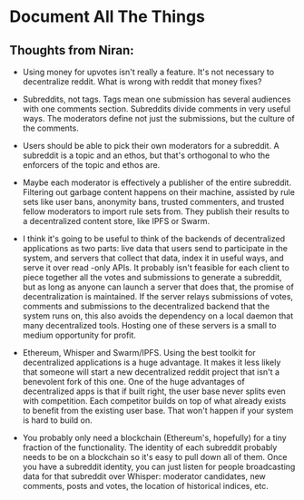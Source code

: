 Document All The Things
=======================

## Thoughts from Niran:

- Using money for upvotes isn't really a feature. It's not necessary to
decentralize reddit. What is wrong with reddit that money fixes?

- Subreddits, not tags. Tags mean one submission has several audiences with one
comments section. Subreddits divide comments in very useful ways. The
moderators define not just the submissions, but the culture of the comments.

- Users should be able to pick their own moderators for a subreddit. A
subreddit is a topic and an ethos, but that's orthogonal to who the enforcers
of the topic and ethos are.

- Maybe each moderator is effectively a publisher of the entire subreddit.
Filtering out garbage content happens on their machine, assisted by rule sets
like user bans, anonymity bans, trusted commenters, and trusted fellow
moderators to import rule sets from. They publish their results to a
decentralized content store, like IPFS or Swarm.

- I think it's going to be useful to think of the backends of decentralized
applications as two parts: live data that users send to participate in the
system, and servers that collect that data, index it in useful ways, and serve
it over read -only APIs. It probably isn't feasible for each client to piece
together all the votes and submissions to generate a subreddit, but as long as
anyone can launch a server that does that, the promise of decentralization is
maintained. If the server relays submissions of votes, comments and submissions
to the decentralized backend that the system runs on, this also avoids the
dependency on a local daemon that many decentralized tools. Hosting one of
these servers is a small to medium opportunity for profit.

- Ethereum, Whisper and Swarm/IPFS. Using the best toolkit for decentralized
applications is a huge advantage. It makes it less likely that someone will
start a new decentralized reddit project that isn't a benevolent fork of this
one. One of the huge advantages of decentralized apps is that if built right,
the user base never splits even with competition. Each competitor builds on top
of what already exists to benefit from the existing user base. That won't
happen if your system is hard to build on.

- You probably only need a blockchain (Ethereum's, hopefully) for a tiny
fraction of the functionality. The identity of each subreddit probably needs to
be on a blockchain so it's easy to pull down all of them. Once you have a
subreddit identity, you can just listen for people broadcasting data for that
subreddit over Whisper: moderator candidates, new comments, posts and votes,
the location of historical indices, etc.
